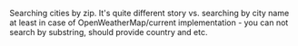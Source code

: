 Searching cities by zip. It's quite different story vs. searching by city name at least in case of OpenWeatherMap/current implementation - you can not search by substring, should provide country and etc.
